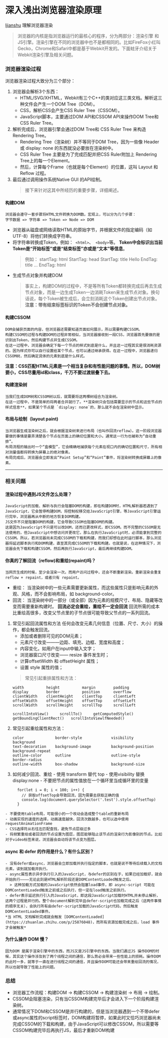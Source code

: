 # 深入浅出浏览器渲染原理
[ljianshu](https://github.com/ljianshu/Blog/issues/51)
理解浏览器渲染

> 浏览器的内核是指浏览器运行的最核心的程序，分为两部分：渲染引擎 和 JS引擎。渲染引擎在不同的浏览器中也不是都相同的。比如FireFox小红叫Gecko，Chrome和Safari中都是基于Webkit开发的。下面蛀牙介绍关于Webkit渲染引擎及相关问题。

### 浏览器渲染过程
浏览器渲染过程大致分为三个部分：
1. 浏览器会解析3个东西：
    - HTML/SVG/XHTML，Webkit有三个C++的类对应这三类文档。解析这三种文件会产生一个DOM Tree（DOM）。
    - CSS，解析CSS会产生CSS Ruler Tree（CSSOM）。
    - JavaScript脚本，主要通过DOM API和CSSOM API来操作DOM Tree和CSS Ruler Tree。
2. 解析完成后，浏览器引擎会通过DOM Tree和 CSS Ruler Tree 来构造 Rendering Tree。
    - Rendering Tree（渲染树）并不等同于DOM Tree，因为一些像 Header或 display: none 的东西就没必要放在渲染树中。
    - CSS Ruler Tree 主要是为了完成匹配并把CSS Ruler附加上 Rendering Tree上的每一个Element。
    - 然后，计算每个Frame（也就是每个Element）的位置，这叫 Layout 和 Reflow 过程。
3. 最后通过调用操作系统Native GUI 的API绘制。
    > 接下来针对这其中所经历的重要步骤，详细阐述。

#### 构建DOM
    浏览器会遵守一套步骤将HTML文件转换为DOM数。宏观上，可以分为几个步骤：
    字节数据 => 字符串 => Token => Node => DOM

- 浏览器从磁盘或网络读取HTML的原始字节，并根据文件的指定编码（如 UTF-8）将他们转换成字符串。
- 将字符串转换成Token，例如：` <html>`、` <body>`等。 **Token中会标识出当前Token是“开始标签”或是“结束标签”亦或是“文本”等信息**。
  > 例如： startTag: html  StartTag: head  StartTag: title  Hello EndTag: title  ... EndTag: html
- 生成节点对象并构建DOM
  > 事实上，构建DOM的过程中，不是等所有Token都转换完成后再去生成节点对象，而是一边生成Token一边消耗Token来生成节点对象。换句话说，每个Token被生成后，会立刻消耗这个Token创建出节点对象。**注意：带有结束标签标识的Token不会创建节点对象。**

#### 构建CSSOM
    DOM会捕获页面的内容，但浏览器还需要知道页面如何展示，所以需要构建CSSOM。
    构建CSSOM的过程与构建DOM的过程非常相似，当浏览器接收到一段CSS，浏览器首先要做的是识别出Token，然后构建节点并生成CSSOM。
    在这一过程中，浏览器会确定下每一个节点的样式到底是什么，并且这一过程其实是很消耗资源的。因为样式你可以自行设置给某个节点，也可以通过继承获得。在这一过程中，浏览器递归CSSOM树，然后确定具体的元素到底是什么样式。
  **注意：CSS匹配HTML元素是一个相当复杂和有性能问题的事情。所以，DOM树要小，CSS尽量用id和class，千万不要过渡层叠下去。**

#### 构建渲染树
    当我们生成DOM树和CSSOM树以后，就需要将这两棵树组合为渲染树。
    在这一过程中，不是简单的将两者合并就行了。**渲染树只会包括需要显示的节点和这些节点的样式信息**，如果某个节点是 `display: none`的，那么就不会在渲染树中显示。

#### 布局与绘制（layout paint)
    当浏览器生成渲染树之后，就会根据渲染树来进行布局（也叫作回流reflow）。这一阶段浏览器要做的事情是要弄清楚各个节点在页面上的确切位置和大小。通常这一行为也被称为“自动重排”。
    布局流程的输出时一个“盒模型”，它会精确地捕获每个元素在视口内的确切位置和尺寸，所有相对测量值都将转换为屏幕上的绝对像素。
    布局完成后，浏览器会立即发出“Paint Setup”和“Paint”事件，将渲染树转换成屏幕上的像素。

------

### 相关问题

#### 渲染过程中遇到JS文件怎么处理？
    JavaScript的加载、解析与执行会阻塞DOM的构建，即在构建DOM时，HTML解析器若遇到了JavaScript，它会暂停构建DOM，将控制权移交给JavaScript引擎，等JavaScript引擎运行完毕，浏览器再从中断的地方恢复DOM构建。
    JS文件不只是阻塞DOM的构建，它会导致CSSOM也阻塞DOM的构建。
    这是因为JavaScript不只是可以改DOM，还而已更改样式，即CSSOM。而不完整的CSSOM是无法使用的，但JavaScript中想访问并更改它，那么在执行JavaScript时，必须能拿到完整的CSSOM。所以，若浏览器尚未完成CSSOM的下载和构建，而我们却想在此时运行脚本，那么浏览器将延迟脚本执行和DOM构建，直至其完成CSSOM的下载和构建。也就是说，在这种情况下，浏览器会先下载和构建CSSOM，然后再执行JavaScript，最后再继续构建DOM。

#### 你真的了解回流（reflow)和重绘(repaint)吗？
    当网页生成的时候，至少会渲染一次。而用户访问过程中，还会不断重新渲染。重新渲染会重复 reflow + repaint，或者只有 repaint。
  - 重绘： 当渲染树中的一些元素需要更新属性，而这些属性只是影响元素的外观、风格，而不会影响布局，如 background-color。
  - 回流： 当渲染树中的一部分（或全部）因为元素的规模尺寸、布局、隐藏等改变而需要重新构建时。
  **回流必定会重绘，重绘不一定会回流**
    回流所需的成本比重绘高很多，改变父节点里的子节点很可能导致父节点的一系列回流。
  1. 常见引起回流属性和方法
      任何会改变元素几何信息（位置、尺寸、大小）的操作，都会触发回流。
      - 添加或者删除可见的DOM元素；
      - 元素尺寸改变———边距、填充、边框、宽度和高度；
      - 内容变化，如用户在input中输入文字；
      - 浏览器窗口尺寸改变—— resize 事件发生时；
      - 计算offsetWidth 和 offsetHeight 属性；
      - 设置 style 属性的值；
      > 常见引起重排属性和方法：
        ```
        width          height          margin        padding
        display        border          position      overflow
        clientWidth    clientHeight    clientTop     clientLeft
        offsetWidth    offsetHeight    offsetTop     offsetLeft
        scrollWidth    scrollHeight    scrollTop     scrollLeft

        scrollIntoView()     scrollTo()     getComputedStyle()
        getBoundingClientRect()   scrollIntoViewlfNeeded()
        ```
  2. 常见引起重绘属性和方法：
        ```
        color              border-style             visibility             background
        text-decoration    background-image         background-position    background-repeat
        outline-color      outline                  outline-style          border-radius
        outline-width      box-shadow               background-size
        ```
  3. 如何减少回流、重绘
    - 使用 transform 替代 top
    - 使用visibility 替换 display:none
    - 不要把节点的属性值放在一个循环里当成循环里的变量
      ```
        for(let i = 0; i < 100; i++) {
          // 获取offsetTop会导致回流，因为需要去获取正确的值
          console.log(document.querySelector('.test').style.offsetTop)
        }
      ```
    - 不要使用table布局，可能很小的一个改动会造成整个table的重新布局
    - 动画实现的速度的选择，动画速度越快，回流次数越多，也可以选中使用requestAnimationFrame
    - CSS选择符从右往左匹配查找，避免节点层级过多
    - 将频繁重绘或者回流的节点设置为图层，图层能够阻止该节点的渲染行为影像别的节点。比如对于video标签来说，浏览器会自动将该节点变为图层。
    
#### async 和 defer 的作用是什么？有什么区别？
    - 没有defer或async，浏览器会立即加载并执行指定的脚本，也就是说不等待后续载入的文档元素，读到就加载并执行。
    - async属性表示异步执行引入的JavaScript，与defer的区别在于，如果已经加载好，就会开始执行————无论此刻是HTML解析阶段还是DOMContentLoaded触发之后。
      > 这种加载方式加载的JavaScript依然会阻塞load事件，即 async-script 可能在DOMContentLoaded触发之前或之后执行，但一定在load触发之前执行。
    - defer表示延迟执行引入的JavaScript，即这段JavaScript加载时HTML并未停止解析，这两个过程是并行的。整个document解析完毕且defer-script也加载完成之后（这两件事情的顺序无关），会执行所有由defer-script加载的JavaScript代码，然后触发DOMCententLoaded事件。
    *当 HTML 文档解析完成就会触发 [DOMContentLoaded](https://zhuanlan.zhihu.com/p/25876048)，而所有资源加载完成之后，load 事件才会被触发*

#### 为什么操作 DOM 慢？ 
    因为DOM 是属于渲染引擎中的东西，而JS又是JS引擎中的东西。当我们通过JS 操作DOM的时候，其实这个操作涉及到了两个线程之间的通信，那么势必会带来一些性能上的损耗。操作DOM的此时一多，就等于一直在进行线程之间的通信，并且操作DOM可能还会带来重绘回流的情况，所以也就导致了性能上的问题。

### 总结
  - 浏览器工作流程：构建DOM -> 构建CSSOM -> 构建渲染树 -> 布局 -> 绘制。
  - CSSOM会阻塞渲染，只有当CSSOM构建完毕后才会进入下一个阶段构建渲染树。
  - 通常情况下DOM和CSSOM是并行构建的，但是当浏览器遇到一个不带defer或async属性的script标签时，DOM构建将暂停，如果此时又恰巧浏览器尚未完成CSSOM的下载和构建，由于JavaScript可以修改CSSOM，所以需要等CSSOM构建完毕后再执行JS，最后才重新DOM构建
